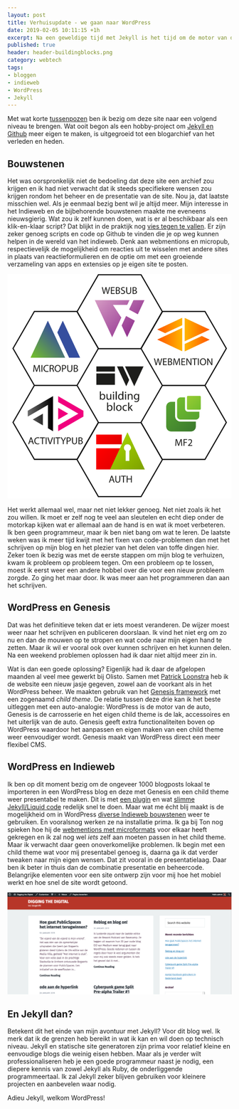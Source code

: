 ```yaml
---
layout: post
title: Verhuisupdate - we gaan naar WordPress
date: 2019-02-05 10:11:15 +1h
excerpt: Na een geweldige tijd met Jekyll is het tijd om de motor van dit blog aan te passen naar WordPress. 
published: true
header: header-buildingblocks.png
category: webtech
tags: 
- bloggen
- indieweb
- WordPress
- Jekyll
---
```

Met wat korte [tussenpozen](https://diggingthedigital.com/verhuisupdate/) ben ik bezig om deze site naar een volgend niveau te brengen. Wat ooit begon als een hobby-project om [Jekyll en Github](/Playing-with-Git-again/) meer eigen te maken, is uitgegroeid tot een blogarchief van het verleden en heden. 

## Bouwstenen
Het was oorspronkelijk niet de bedoeling dat deze site een archief zou krijgen en ik had niet verwacht dat ik steeds specifiekere wensen zou krijgen rondom het beheer en de presentatie van de site. Nou ja, dat laatste misschien wel. Als je eenmaal bezig bent wil je altijd meer. Mijn interesse in het Indieweb en de bijbehorende bouwstenen maakte me eveneens nieuwsgierig. Wat zou ik zelf kunnen doen, wat is er al beschikbaar als een klik-en-klaar script? 
Dat blijkt in de praktijk nog [vies tegen te vallen](https://diggingthedigital.com/wijziging-van-de-verhuisplannen/). Er zijn zeker genoeg scripts en code op Github te vinden die je op weg kunnen helpen in de wereld van het indieweb. Denk aan webmentions en micropub, respectievelijk de mogelijkheid om reacties uit te wisselen met andere sites in plaats van reactieformulieren en de optie om met een groeiende verzameling van apps en extensies op je eigen site te posten. 

![<>](../images/buildingblocks.svg)

Het werkt allemaal wel, maar net niet lekker genoeg. Net niet zoals ik het zou willen. Ik moet er zelf nog te veel aan sleutelen en echt diep onder de motorkap kijken wat er allemaal aan de hand is en wat ik moet verbeteren. Ik ben geen programmeur, maar ik ben niet bang om wat te leren. De laatste weken was ik meer tijd kwijt met het fixen van code-problemen dan met het schrijven op mijn blog en het plezier van het delen van toffe dingen hier. Zeker toen ik bezig was met de eerste stappen om mijn blog te verhuizen, kwam ik probleem op probleem tegen. Om een probleem op te lossen, moest ik eerst weer een andere hobbel over die voor een nieuw probleem zorgde. Zo ging het maar door. Ik was meer aan het programmeren dan aan het schrijven. 

## WordPress en Genesis
Dat was het definitieve teken dat er iets moest veranderen. De wijzer moest weer naar het schrijven en publiceren doorslaan. Ik vind het niet erg om zo nu en dan de mouwen op te stropen en wat code naar mijn eigen hand te zetten. Maar ik wil er vooral ook over kunnen schrijven en het kunnen delen. Na een weekend problemen oplossen had ik daar niet altijd meer zin in. 

Wat is dan een goede oplossing? Eigenlijk had ik daar de afgelopen maanden al veel mee gewerkt bij Olisto. Samen met [Patrick Loonstra](https://www.patrickloonstra.nl/design/olisto/) heb ik de website een nieuw jasje gegeven, zowel aan de voorkant als in het WordPress beheer. We maakten gebruik van het [Genesis framework](https://www.studiopress.com/features/) met een zogenaamd _child theme_. De relatie tussen deze drie kan ik het beste uitleggen met een auto-analogie: WordPress is de motor van de auto, Genesis is de carrosserie en het eigen child theme is de lak, accessoires en het uiterlijk van de auto. Genesis geeft extra functionaliteiten boven op WordPress waardoor het aanpassen en eigen maken van een child theme weer eenvoudiger wordt. Genesis maakt van WordPress direct een meer flexibel CMS. 

## WordPress en Indieweb
Ik ben op dit moment bezig om de ongeveer 1000 blogposts lokaal te importeren in een WordPress blog en deze met Genesis en een child theme weer presentabel te maken. Dit is met [een plugin](https://nl.wordpress.org/plugins/import-xml-feed/) en wat [slimme Jekyll/Liquid code](https://github.com/frankmeeuwsen/DTD-Blog/blob/master/all.xml) redelijk snel te doen. 
Maar wat me écht blij maakt is de mogelijkheid om in WordPress [diverse Indieweb bouwstenen](https://wordpress.org/plugins/indieweb/) weer te gebruiken. En vooralsnog werken ze na installatie prima. Ik ga bij Ton nog spieken hoe hij de [webmentions met microformats](https://www.zylstra.org/blog/2018/11/mapping-microformats-to-this-site/) voor elkaar heeft gekregen en ik zal nog wel _iets_ zelf aan moeten passen in het child theme. Maar ik verwacht daar geen onoverkomelijke problemen. Ik begin met een child theme wat voor mij presentabel genoeg is, daarna ga ik dat verder tweaken naar mijn eigen wensen. Dat zit vooral in de presentatielaag. Daar ben ik beter in thuis dan de combinatie presentatie en beheercode. Belangrijke elementen voor een site ontwerp zijn voor mij hoe het mobiel werkt en hoe snel de site wordt getoond. 

![<>](../images/dtd-new.png)

## En Jekyll dan?
Betekent dit het einde van mijn avontuur met Jekyll? Voor dit blog wel. Ik merk dat ik de grenzen heb bereikt in wat ik kan en wil doen op technisch niveau. Jekyll en statische site generatoren zijn prima voor relatief kleine en eenvoudige blogs die weinig eisen hebben. Maar als je verder wilt professionaliseren heb je een goede programmeur naast je nodig, een diepere kennis van zowel Jekyll als Ruby, de onderliggende programmeertaal. 
Ik zal Jekyll zeker blijven gebruiken voor kleinere projecten en aanbevelen waar nodig. 

Adieu Jekyll, welkom WordPress!